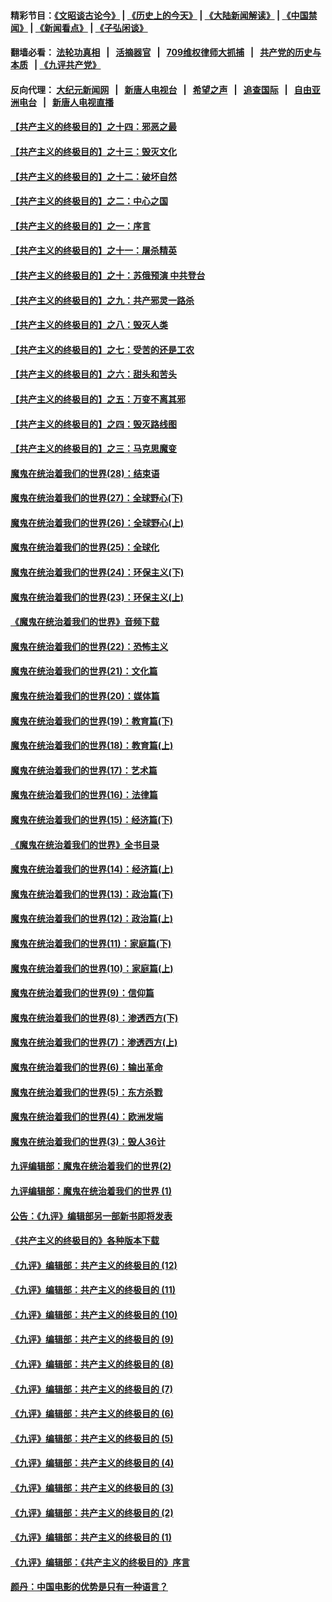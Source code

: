 #### 精彩节目：[《文昭谈古论今》](http://134.209.198.168/wenzhao) | [《历史上的今天》](http://134.209.198.168/today-in-history) | [《大陆新闻解读》](http://134.209.198.168/ntdtv-comedy) | [《中国禁闻》](http://134.209.198.168/ntdtv-news) | [《新闻看点》](http://134.209.198.168/news-insight) | [《子弘闲谈》](http://134.209.198.168/zihongxiantan/) 

  #### 翻墙必看： [法轮功真相](http://134.209.198.168:10000/videos/truth.html) &nbsp;&nbsp;|&nbsp;&nbsp; [活摘器官](http://134.209.198.168:10000/videos/res/Organs/) &nbsp;&nbsp;|&nbsp;&nbsp; [709维权律师大抓捕](http://134.209.198.168:10000/videos/709/) &nbsp;&nbsp;|&nbsp;&nbsp; [共产党的历史与本质](http://134.209.198.168:10000/videos/ccp.html) &nbsp;&nbsp;| [《九评共产党》](http://134.209.198.168:10000/videos/jiuping/) 

#### 反向代理： [大纪元新闻网](http://134.209.198.168:10080/) &nbsp;&nbsp;|&nbsp;&nbsp; [新唐人电视台](http://134.209.198.168:8000/) &nbsp;&nbsp;|&nbsp;&nbsp; [希望之声](http://134.209.198.168:8200/) &nbsp;&nbsp;|&nbsp;&nbsp; [追查国际](http://134.209.198.168:10010/) &nbsp;&nbsp;|&nbsp;&nbsp; [自由亚洲电台](http://134.209.198.168:9800/) &nbsp;&nbsp;|&nbsp;&nbsp; [新唐人电视直播](http://134.209.198.168/) 

#### [【共产主义的终极目的】之十四：邪恶之最](../pages/nsc422/n11150249.md?t=03311237) 

#### [【共产主义的终极目的】之十三：毁灭文化](../pages/nsc422/n11135227.md?t=03311237) 

#### [【共产主义的终极目的】之十二：破坏自然](../pages/nsc422/n11135214.md?t=03311237) 

#### [【共产主义的终极目的】之二：中心之国](../pages/nsc422/n11047728.md?t=03311237) 

#### [【共产主义的终极目的】之一：序言](../pages/nsc422/n11086077.md?t=03311237) 

#### [【共产主义的终极目的】之十一：屠杀精英](../pages/nsc422/n11118442.md?t=03311237) 

#### [【共产主义的终极目的】之十：苏俄预演 中共登台](../pages/nsc422/n11118424.md?t=03311237) 

#### [【共产主义的终极目的】之九：共产邪灵一路杀](../pages/nsc422/n11114139.md?t=03311237) 

#### [【共产主义的终极目的】之八：毁灭人类](../pages/nsc422/n11108503.md?t=03311237) 

#### [【共产主义的终极目的】之七：受苦的还是工农](../pages/nsc422/n11101809.md?t=03311237) 

#### [【共产主义的终极目的】之六：甜头和苦头](../pages/nsc422/n11096971.md?t=03311237) 

#### [【共产主义的终极目的】之五：万变不离其邪](../pages/nsc422/n11091285.md?t=03311237) 

#### [【共产主义的终极目的】之四：毁灭路线图](../pages/nsc422/n11086284.md?t=03311237) 

#### [【共产主义的终极目的】之三：马克思魔变](../pages/nsc422/n11061941.md?t=03311237) 

#### [魔鬼在统治着我们的世界(28)：结束语](../pages/nsc422/n10936246.md?t=03311237) 

#### [魔鬼在统治着我们的世界(27)：全球野心(下)](../pages/nsc422/n10928319.md?t=03311237) 

#### [魔鬼在统治着我们的世界(26)：全球野心(上)](../pages/nsc422/n10900318.md?t=03311237) 

#### [魔鬼在统治着我们的世界(25)：全球化](../pages/nsc422/n10788205.md?t=03311237) 

#### [魔鬼在统治着我们的世界(24)：环保主义(下)](../pages/nsc422/n10695307.md?t=03311237) 

#### [魔鬼在统治着我们的世界(23)：环保主义(上)](../pages/nsc422/n10688613.md?t=03311237) 

#### [《魔鬼在统治着我们的世界》音频下载](../pages/nsc422/n10635553.md?t=03311237) 

#### [魔鬼在统治着我们的世界(22)：恐怖主义](../pages/nsc422/n10614727.md?t=03311237) 

#### [魔鬼在统治着我们的世界(21)：文化篇](../pages/nsc422/n10597706.md?t=03311237) 

#### [魔鬼在统治着我们的世界(20)：媒体篇](../pages/nsc422/n10586579.md?t=03311237) 

#### [魔鬼在统治着我们的世界(19)：教育篇(下)](../pages/nsc422/n10564808.md?t=03311237) 

#### [魔鬼在统治着我们的世界(18)：教育篇(上)](../pages/nsc422/n10526970.md?t=03311237) 

#### [魔鬼在统治着我们的世界(17)：艺术篇](../pages/nsc422/n10499093.md?t=03311237) 

#### [魔鬼在统治着我们的世界(16)：法律篇](../pages/nsc422/n10485969.md?t=03311237) 

#### [魔鬼在统治着我们的世界(15)：经济篇(下)](../pages/nsc422/n10469975.md?t=03311237) 

#### [《魔鬼在统治着我们的世界》全书目录](../pages/nsc422/n10464261.md?t=03311237) 

#### [魔鬼在统治着我们的世界(14)：经济篇(上)](../pages/nsc422/n10457370.md?t=03311237) 

#### [魔鬼在统治着我们的世界(13)：政治篇(下)](../pages/nsc422/n10448270.md?t=03311237) 

#### [魔鬼在统治着我们的世界(12)：政治篇(上)](../pages/nsc422/n10444576.md?t=03311237) 

#### [魔鬼在统治着我们的世界(11)：家庭篇(下)](../pages/nsc422/n10440961.md?t=03311237) 

#### [魔鬼在统治着我们的世界(10)：家庭篇(上)](../pages/nsc422/n10435448.md?t=03311237) 

#### [魔鬼在统治着我们的世界(9)：信仰篇](../pages/nsc422/n10432159.md?t=03311237) 

#### [魔鬼在统治着我们的世界(8)：渗透西方(下)](../pages/nsc422/n10429603.md?t=03311237) 

#### [魔鬼在统治着我们的世界(7)：渗透西方(上)](../pages/nsc422/n10426013.md?t=03311237) 

#### [魔鬼在统治着我们的世界(6)：输出革命](../pages/nsc422/n10421536.md?t=03311237) 

#### [魔鬼在统治着我们的世界(5)：东方杀戮](../pages/nsc422/n10417707.md?t=03311237) 

#### [魔鬼在统治着我们的世界(4)：欧洲发端](../pages/nsc422/n10414890.md?t=03311237) 

#### [魔鬼在统治着我们的世界(3)：毁人36计](../pages/nsc422/n10411583.md?t=03311237) 

#### [九评编辑部：魔鬼在统治着我们的世界(2)](../pages/nsc422/n10410036.md?t=03311237) 

#### [九评编辑部：魔鬼在统治着我们的世界 (1)](../pages/nsc422/n10406825.md?t=03311237) 

#### [公告：《九评》编辑部另一部新书即将发表](../pages/nsc422/n10405104.md?t=03311237) 

#### [《共产主义的终极目的》各种版本下载](../pages/nsc422/n10022138.md?t=03311237) 

#### [《九评》编辑部：共产主义的终极目的 (12)](../pages/nsc422/n9933272.md?t=03311237) 

#### [《九评》编辑部：共产主义的终极目的 (11)](../pages/nsc422/n9924973.md?t=03311237) 

#### [《九评》编辑部：共产主义的终极目的 (10)](../pages/nsc422/n9920883.md?t=03311237) 

#### [《九评》编辑部：共产主义的终极目的 (9)](../pages/nsc422/n9916363.md?t=03311237) 

#### [《九评》编辑部：共产主义的终极目的 (8)](../pages/nsc422/n9912488.md?t=03311237) 

#### [《九评》编辑部：共产主义的终极目的 (7)](../pages/nsc422/n9901176.md?t=03311237) 

#### [《九评》编辑部：共产主义的终极目的 (6)](../pages/nsc422/n9899359.md?t=03311237) 

#### [《九评》编辑部：共产主义的终极目的 (5)](../pages/nsc422/n9893174.md?t=03311237) 

#### [《九评》编辑部：共产主义的终极目的 (4)](../pages/nsc422/n9891246.md?t=03311237) 

#### [《九评》编辑部：共产主义的终极目的 (3)](../pages/nsc422/n9879879.md?t=03311237) 

#### [《九评》编辑部：共产主义的终极目的 (2)](../pages/nsc422/n9876205.md?t=03311237) 

#### [《九评》编辑部：共产主义的终极目的 (1)](../pages/nsc422/n9865857.md?t=03311237) 

#### [《九评》编辑部：《共产主义的终极目的》序言](../pages/nsc422/n9862666.md?t=03311237) 

#### [颜丹：中国电影的优势是只有一种语言？](../pages/nsc422/n9583062.md?t=03311237) 

